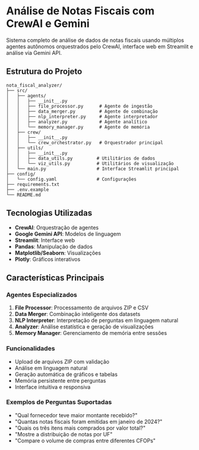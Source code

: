 # Análise de Notas Fiscais com CrewAI e Gemini

Sistema completo de análise de dados de notas fiscais usando múltiplos agentes autônomos orquestrados pelo CrewAI, interface web em Streamlit e análise via Gemini API.

## Estrutura do Projeto

```
nota_fiscal_analyzer/
├── src/
│   ├── agents/
│   │   ├── __init__.py
│   │   ├── file_processor.py      # Agente de ingestão
│   │   ├── data_merger.py         # Agente de combinação
│   │   ├── nlp_interpreter.py     # Agente interpretador
│   │   ├── analyzer.py            # Agente analítico
│   │   └── memory_manager.py      # Agente de memória
│   ├── crew/
│   │   ├── __init__.py
│   │   └── crew_orchestrator.py   # Orquestrador principal
│   ├── utils/
│   │   ├── __init__.py
│   │   ├── data_utils.py         # Utilitários de dados
│   │   └── viz_utils.py          # Utilitários de visualização
│   └── main.py                   # Interface Streamlit principal
├── config/
│   └── config.yaml               # Configurações
├── requirements.txt
├── .env.example
└── README.md
```

## Tecnologias Utilizadas

- **CrewAI**: Orquestração de agentes
- **Google Gemini API**: Modelos de linguagem
- **Streamlit**: Interface web
- **Pandas**: Manipulação de dados
- **Matplotlib/Seaborn**: Visualizações
- **Plotly**: Gráficos interativos

## Características Principais

### Agentes Especializados
1. **File Processor**: Processamento de arquivos ZIP e CSV
2. **Data Merger**: Combinação inteligente dos datasets
3. **NLP Interpreter**: Interpretação de perguntas em linguagem natural
4. **Analyzer**: Análise estatística e geração de visualizações
5. **Memory Manager**: Gerenciamento de memória entre sessões

### Funcionalidades
- Upload de arquivos ZIP com validação
- Análise em linguagem natural
- Geração automática de gráficos e tabelas
- Memória persistente entre perguntas
- Interface intuitiva e responsiva

### Exemplos de Perguntas Suportadas
- "Qual fornecedor teve maior montante recebido?"
- "Quantas notas fiscais foram emitidas em janeiro de 2024?"
- "Quais os três itens mais comprados por valor total?"
- "Mostre a distribuição de notas por UF"
- "Compare o volume de compras entre diferentes CFOPs"